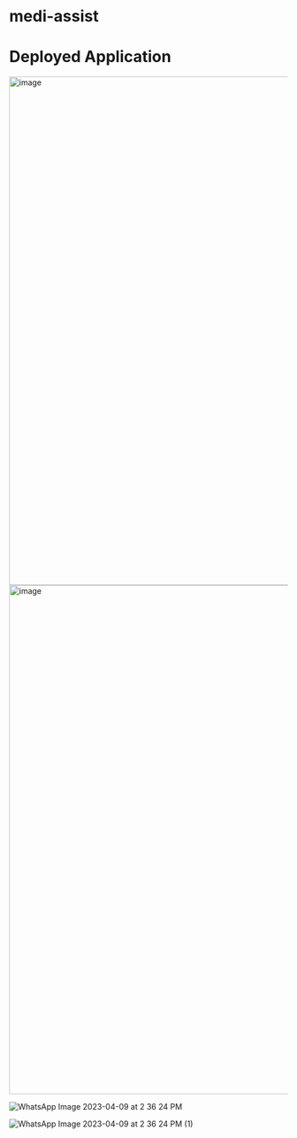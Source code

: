 # medi-assist
# Deployed Application

<img width="918" alt="image" src="https://user-images.githubusercontent.com/88081773/230780289-d36e8921-2799-4444-8210-238e8c210008.png">

<img width="919" alt="image" src="https://user-images.githubusercontent.com/88081773/230780352-c42ba052-c6a5-4b73-9086-936e494c9bc0.png">

![WhatsApp Image 2023-04-09 at 2 36 24 PM](https://user-images.githubusercontent.com/88081773/230780499-0ed84ed9-79e6-4a94-9fed-e1ddd8a800cf.jpeg)

![WhatsApp Image 2023-04-09 at 2 36 24 PM (1)](https://user-images.githubusercontent.com/88081773/230780535-043220df-c035-40ef-8dea-c281da15945c.jpeg)

